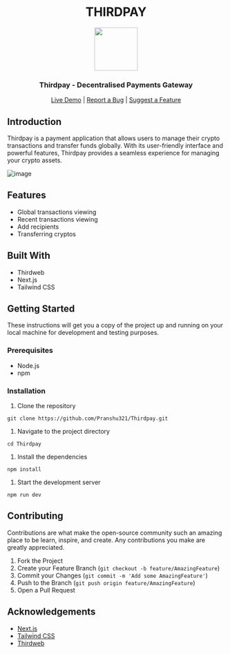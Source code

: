 <h1 align="center"> THIRDPAY </h1>

<div align="center">
  <a id="top" href="https://thirdpay.vercel.app" target="blank">
    <img src="https://tailwindui.com/img/logos/mark.svg?color=pink&shade=600" width="100px" alt="">
  </a>

  <h3 align="center">Thirdpay - Decentralised Payments Gateway</h3>

  <p align="center">
    <a href="https://thirdpay.vercel.app" target="_blank">Live Demo</a> |
    <a href="https://github.com/Pranshu321/Thirdpay/issues" target="blank">Report a Bug</a> |
    <a href="https://github.com/Pranshu321/Thirdpay/issues" target="blank">Suggest a Feature</a>
  </p>
</div>

## Introduction

Thirdpay is a payment application that allows users to manage their crypto transactions and transfer funds globally. With its user-friendly interface and powerful features, Thirdpay provides a seamless experience for managing your crypto assets.

![image](https://user-images.githubusercontent.com/86917304/217634579-47e334ca-47f1-417c-b092-a157b78a304d.png)


## Features

-   Global transactions viewing
-   Recent transactions viewing
-   Add recipients
-   Transferring cryptos

## Built With

-   Thirdweb
-   Next.js
-   Tailwind CSS

## Getting Started

These instructions will get you a copy of the project up and running on your local machine for development and testing purposes.

### Prerequisites

-   Node.js
-   npm

### Installation

1.  Clone the repository

```
git clone https://github.com/Pranshu321/Thirdpay.git
```

1.  Navigate to the project directory

```
cd Thirdpay
```

1.  Install the dependencies

```
npm install
```

1.  Start the development server

```
npm run dev
```

## Contributing

Contributions are what make the open-source community such an amazing place to be learn, inspire, and create. Any contributions you make are greatly appreciated.

1.  Fork the Project
2.  Create your Feature Branch (`git checkout -b feature/AmazingFeature`)
3.  Commit your Changes (`git commit -m 'Add some AmazingFeature'`)
4.  Push to the Branch (`git push origin feature/AmazingFeature`)
5.  Open a Pull Request


## Acknowledgements

-   [Next.js](https://nextjs.org/)
-   [Tailwind CSS](https://tailwindcss.com/)
-   [Thirdweb](https://thirdweb.tech/)
